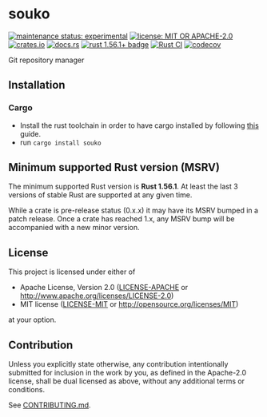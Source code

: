 # souko

[![maintenance status: experimental](https://img.shields.io/badge/maintenance-experimental-yellowgreen.svg)](https://doc.rust-lang.org/cargo/reference/manifest.html#the-badges-section)
[![license: MIT OR APACHE-2.0](https://img.shields.io/crates/l/souko.svg)](#license)
[![crates.io](https://img.shields.io/crates/v/souko.svg)](https://crates.io/crates/souko)
[![docs.rs](https://docs.rs/souko/badge.svg)](https://docs.rs/souko/)
[![rust 1.56.1+ badge](https://img.shields.io/badge/rust-1.56.1+-93450a.svg)](https://doc.rust-lang.org/cargo/reference/manifest.html#the-rust-version-field)
[![Rust CI](https://github.com/gifnksm/souko/actions/workflows/ci.yml/badge.svg)](https://github.com/gifnksm/souko/actions/workflows/ci.yml)
[![codecov](https://codecov.io/gh/gifnksm/souko/graph/badge.svg)](https://codecov.io/gh/gifnksm/souko)

Git repository manager

## Installation

### Cargo

* Install the rust toolchain in order to have cargo installed by following
  [this](https://www.rust-lang.org/tools/install) guide.
* run `cargo install souko`

## Minimum supported Rust version (MSRV)

The minimum supported Rust version is **Rust 1.56.1**.
At least the last 3 versions of stable Rust are supported at any given time.

While a crate is pre-release status (0.x.x) it may have its MSRV bumped in a patch release.
Once a crate has reached 1.x, any MSRV bump will be accompanied with a new minor version.

## License

This project is licensed under either of

* Apache License, Version 2.0
   ([LICENSE-APACHE](LICENSE-APACHE) or <http://www.apache.org/licenses/LICENSE-2.0>)
* MIT license
   ([LICENSE-MIT](LICENSE-MIT) or <http://opensource.org/licenses/MIT>)

at your option.

## Contribution

Unless you explicitly state otherwise, any contribution intentionally submitted
for inclusion in the work by you, as defined in the Apache-2.0 license, shall be
dual licensed as above, without any additional terms or conditions.

See [CONTRIBUTING.md](CONTRIBUTING.md).
